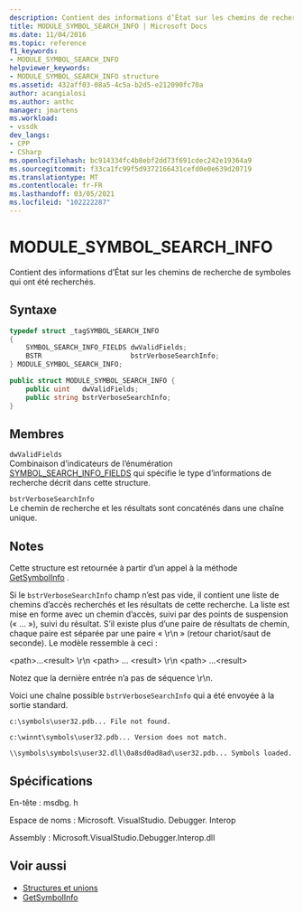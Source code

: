 ```yaml
---
description: Contient des informations d’État sur les chemins de recherche de symboles qui ont été recherchés.
title: MODULE_SYMBOL_SEARCH_INFO | Microsoft Docs
ms.date: 11/04/2016
ms.topic: reference
f1_keywords:
- MODULE_SYMBOL_SEARCH_INFO
helpviewer_keywords:
- MODULE_SYMBOL_SEARCH_INFO structure
ms.assetid: 432aff03-08a5-4c5a-b2d5-e212090fc70a
author: acangialosi
ms.author: anthc
manager: jmartens
ms.workload:
- vssdk
dev_langs:
- CPP
- CSharp
ms.openlocfilehash: bc914334fc4b8ebf2dd73f691cdec242e19364a9
ms.sourcegitcommit: f33ca1fc99f5d9372166431cefd0e0e639d20719
ms.translationtype: MT
ms.contentlocale: fr-FR
ms.lasthandoff: 03/05/2021
ms.locfileid: "102222287"
---
```

# <a name="module_symbol_search_info"></a>MODULE_SYMBOL_SEARCH_INFO

Contient des informations d’État sur les chemins de recherche de symboles qui ont été recherchés.

## <a name="syntax"></a>Syntaxe

```cpp
typedef struct _tagSYMBOL_SEARCH_INFO
{
    SYMBOL_SEARCH_INFO_FIELDS dwValidFields;
    BSTR                      bstrVerboseSearchInfo;
} MODULE_SYMBOL_SEARCH_INFO;
```

```csharp
public struct MODULE_SYMBOL_SEARCH_INFO {
    public uint   dwValidFields;
    public string bstrVerboseSearchInfo;
}
```

## <a name="members"></a>Membres

`dwValidFields`\
Combinaison d’indicateurs de l’énumération [SYMBOL_SEARCH_INFO_FIELDS](../../../extensibility/debugger/reference/symbol-search-info-fields.md) qui spécifie le type d’informations de recherche décrit dans cette structure.

`bstrVerboseSearchInfo`\
Le chemin de recherche et les résultats sont concaténés dans une chaîne unique.

## <a name="remarks"></a>Notes

Cette structure est retournée à partir d’un appel à la méthode [GetSymbolInfo](../../../extensibility/debugger/reference/idebugmodule3-getsymbolinfo.md) .

Si le `bstrVerboseSearchInfo` champ n’est pas vide, il contient une liste de chemins d’accès recherchés et les résultats de cette recherche. La liste est mise en forme avec un chemin d’accès, suivi par des points de suspension (« ... »), suivi du résultat. S’il existe plus d’une paire de résultats de chemin, chaque paire est séparée par une paire « \r\n » (retour chariot/saut de seconde). Le modèle ressemble à ceci :

\<path>...\<result> \r\n \<path> ... \<result> \r\n \<path> ...\<result>

Notez que la dernière entrée n’a pas de séquence \r\n.

Voici une chaîne possible `bstrVerboseSearchInfo` qui a été envoyée à la sortie standard.

`c:\symbols\user32.pdb... File not found.`

`c:\winnt\symbols\user32.pdb... Version does not match.`

`\\symbols\symbols\user32.dll\0a8sd0ad8ad\user32.pdb... Symbols loaded.`

## <a name="requirements"></a>Spécifications

En-tête : msdbg. h

Espace de noms : Microsoft. VisualStudio. Debugger. Interop

Assembly : Microsoft.VisualStudio.Debugger.Interop.dll

## <a name="see-also"></a>Voir aussi

- [Structures et unions](../../../extensibility/debugger/reference/structures-and-unions.md)
- [GetSymbolInfo](../../../extensibility/debugger/reference/idebugmodule3-getsymbolinfo.md)

